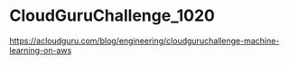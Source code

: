 # CloudGuruChallenge_1020
https://acloudguru.com/blog/engineering/cloudguruchallenge-machine-learning-on-aws
